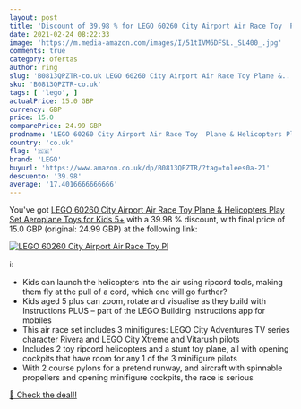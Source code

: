 ```yaml
---
layout: post
title: 'Discount of 39.98 % for LEGO 60260 City Airport Air Race Toy  Pl'
date: 2021-02-24 08:22:33
image: 'https://m.media-amazon.com/images/I/51tIVM6DFSL._SL400_.jpg'
comments: true
category: ofertas
author: ring
slug: 'B0813QPZTR-co.uk LEGO 60260 City Airport Air Race Toy Plane &...'
sku: 'B0813QPZTR-co.uk'
tags: [ 'lego', ]
actualPrice: 15.0 GBP
currency: GBP
price: 15.0
comparePrice: 24.99 GBP
prodname: 'LEGO 60260 City Airport Air Race Toy  Plane & Helicopters Play Set  Aeroplane Toys for Kids 5+'
country: 'co.uk'
flag: '🇬🇧'
brand: 'LEGO'
buyurl: 'https://www.amazon.co.uk/dp/B0813QPZTR/?tag=tolees0a-21'
descuento: '39.98'
average: '17.4016666666666'
---
```


You've got [LEGO 60260 City Airport Air Race Toy  Plane & Helicopters Play Set  Aeroplane Toys for Kids 5+](https://www.amazon.co.uk/dp/B0813QPZTR/?tag=tolees0a-21) with a  39.98 % discount, with final price of 15.0 GBP (original: 24.99 GBP) at the following link:

[![LEGO 60260 City Airport Air Race Toy  Pl](https://m.media-amazon.com/images/I/51tIVM6DFSL._SL400_.jpg)](https://www.amazon.co.uk/dp/B0813QPZTR/?tag=tolees0a-21)

ℹ️:

- Kids can launch the helicopters into the air using ripcord tools, making them fly at the pull of a cord, which one will go further?
- Kids aged 5 plus can zoom, rotate and visualise as they build with Instructions PLUS – part of the LEGO Building Instructions app for mobiles
- This air race set includes 3 minifigures: LEGO City Adventures TV series character Rivera and LEGO City Xtreme and Vitarush pilots
- Includes 2 toy ripcord helicopters and a stunt toy plane, all with opening cockpits that have room for any 1 of the 3 minifigure pilots
- With 2 course pylons for a pretend runway, and aircraft with spinnable propellers and opening minifigure cockpits, the race is serious

[🛒 Check the deal!!](https://www.amazon.co.uk/dp/B0813QPZTR/?tag=tolees0a-21)
